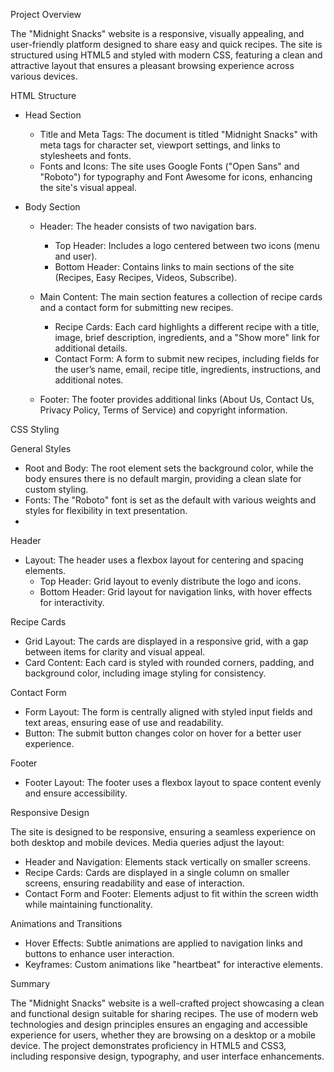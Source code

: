 Project Overview

  The "Midnight Snacks" website is a responsive, visually appealing, and user-friendly platform designed to share easy and quick recipes. The site is structured using HTML5 and styled with modern CSS, featuring a clean and attractive layout that ensures a pleasant browsing experience across various devices.

HTML Structure

  - Head Section
    - Title and Meta Tags: The document is titled "Midnight Snacks" with meta tags for character set, viewport settings, and links to stylesheets and fonts.
    - Fonts and Icons: The site uses Google Fonts ("Open Sans" and "Roboto") for typography and Font Awesome for icons, enhancing the site's visual appeal.
      
  - Body Section
    - Header: The header consists of two navigation bars.
      - Top Header: Includes a logo centered between two icons (menu and user).
      - Bottom Header: Contains links to main sections of the site (Recipes, Easy Recipes, Videos, Subscribe).
        
    - Main Content: The main section features a collection of recipe cards and a contact form for submitting new recipes.

      - Recipe Cards: Each card highlights a different recipe with a title, image, brief description, ingredients, and a "Show more" link for additional details.
      - Contact Form: A form to submit new recipes, including fields for the user’s name, email, recipe title, ingredients, instructions, and additional notes.
        
    - Footer: The footer provides additional links (About Us, Contact Us, Privacy Policy, Terms of Service) and copyright information.

CSS Styling

General Styles

  - Root and Body: The root element sets the background color, while the body ensures there is no default margin, providing a clean slate for custom styling.
  - Fonts: The "Roboto" font is set as the default with various weights and styles for flexibility in text presentation.
  - 
Header

  - Layout: The header uses a flexbox layout for centering and spacing elements.
    - Top Header: Grid layout to evenly distribute the logo and icons.
    - Bottom Header: Grid layout for navigation links, with hover effects for interactivity.
      
Recipe Cards

  - Grid Layout: The cards are displayed in a responsive grid, with a gap between items for clarity and visual appeal.
  - Card Content: Each card is styled with rounded corners, padding, and background color, including image styling for consistency.
    
Contact Form

  - Form Layout: The form is centrally aligned with styled input fields and text areas, ensuring ease of use and readability.
  - Button: The submit button changes color on hover for a better user experience.
    
Footer

  - Footer Layout: The footer uses a flexbox layout to space content evenly and ensure accessibility.
    
Responsive Design

The site is designed to be responsive, ensuring a seamless experience on both desktop and mobile devices. Media queries adjust the layout:

  - Header and Navigation: Elements stack vertically on smaller screens.
  - Recipe Cards: Cards are displayed in a single column on smaller screens, ensuring readability and ease of interaction.
  - Contact Form and Footer: Elements adjust to fit within the screen width while maintaining functionality.
    
Animations and Transitions

  - Hover Effects: Subtle animations are applied to navigation links and buttons to enhance user interaction.
  - Keyframes: Custom animations like "heartbeat" for interactive elements.
    
Summary

The "Midnight Snacks" website is a well-crafted project showcasing a clean and functional design suitable for sharing recipes. The use of modern web technologies and design principles ensures an engaging and accessible experience for users, whether they are browsing on a desktop or a mobile device. The project demonstrates proficiency in HTML5 and CSS3, including responsive design, typography, and user interface enhancements.
